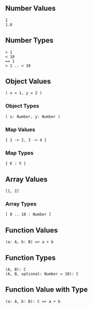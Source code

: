 
## Number Values

    1
    1.0

## Number Types

    > 1
    < 10
    == 1
    > 1 .. < 10

## Object Values

    ( x = 1, y = 2 )

### Object Types

    ( x: Number, y: Number )

### Map Values

    { 1 -> 2, 3 -> 4 }

### Map Types

    { K : V }

## Array Values

    [1, 2]

### Array Types

    [ 0 .. 10 : Number ]

## Function Values

    (a: A, b: B) => a + b

## Function Types

    (A, B): C
    (A, B, optional: Number = 10): C

## Function Value with Type

    (a: A, b: B): C => a + b
